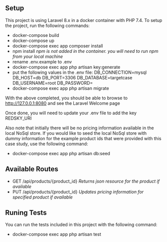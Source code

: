 ## Setup

This project is using Laravel 8.x in a docker container with PHP 7.4. To setup the project, run the following commands:

- docker-compose build
- docker-compose up
- docker-compose exec app composer install
- npm install *npm is not added in the container. you will need to run npm from your local machine*
- rename .env.example to .env
- docker-compose exec app php artisan key:generate
- put the following values in the .env file:
    DB_CONNECTION=mysql
    DB_HOST=db
    DB_PORT=3306
    DB_DATABASE=targetcase
    DB_USERNAME=root
    DB_PASSWORD=
- docker-compose exec app php artisan migrate

With the above completed, you should be able to browse to http://127.0.0.1:8080 and see the Laravel Welcome page

Once done, you will need to update your .env file to add the key REDSKY_URI

Also note that initially there will be no pricing information available in the local NoSql store. If you would like to
seed the local NoSql store with dummy information for the example product ids that were provided with this case study,
use the following  command:

- docker-compose exec app php artisan db:seed

## Available Routes

- GET /api/products/{product_id} *Returns json resource for the product if available*
- PUT /api/products/{product_id} *Updates pricing information for specified product if available*

## Runing Tests

You can run the tests included in this project with the following command:

- docker-compose exec app php artisan test
